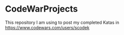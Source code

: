 # CodeWarProjects
This repository I am using to post my completed Katas in https://www.codewars.com/users/scodek
